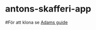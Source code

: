# antons-skafferi-app

#För att klona se [Adams guide](https://docs.google.com/document/d/1ufNdwTazG2tit8k_iSulZLnm6E7eNeJMvaXDqLmW_AI/edit#heading=h.paciw9n4ad7k)
